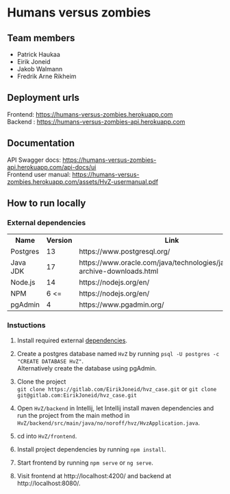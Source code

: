 # Humans versus zombies

## Team members
* Patrick Haukaa
* Eirik Joneid
* Jakob Walmann
* Fredrik Arne Rikheim

## Deployment urls
Frontend: https://humans-versus-zombies.herokuapp.com  
Backend : https://humans-versus-zombies-api.herokuapp.com

## Documentation
API Swagger docs: https://humans-versus-zombies-api.herokuapp.com/api-docs/ui  
Frontend user manual: https://humans-versus-zombies.herokuapp.com/assets/HvZ-usermanual.pdf

## How to run locally

### External dependencies
<table>
    <tr>
        <th>Name</th>
        <th>Version</th>
        <th>Link</th>
        <th>Required</th>
    </tr>
    <tr>
        <td>Postgres</td>
        <td>13</td>
        <td>https://www.postgresql.org/</td>
        <td>Yes</td>
    </tr>
    <tr>
        <td>Java JDK</td>
        <td>17</td>
        <td>https://www.oracle.com/java/technologies/javase/jdk17-archive-downloads.html</td>
        <td>Yes</td>
    </tr>
    <tr>
        <td>Node.js</td>
        <td>14</td>
        <td>https://nodejs.org/en/</td>
        <td>Yes</td>
    </tr>
    <tr>
        <td>NPM</td>
        <td>6 <=</td>
        <td>https://nodejs.org/en/</td>
        <td>Yes</td>
    </tr>
    <tr>
        <td>pgAdmin</td>
        <td>4</td>
        <td>https://www.pgadmin.org/</td>
        <td>No</td>
    </tr>
</table>

### Instuctions

1. Install required external [dependencies](#-external-dependencies).

2. Create a postgres database named `HvZ` by running ```psql -U postgres -c "CREATE DATABASE HvZ"```.  
Alternatively create the database using pgAdmin.

2. Clone the project  
``git clone https://gitlab.com/EirikJoneid/hvz_case.git`` or ``git clone git@gitlab.com:EirikJoneid/hvz_case.git``

3. Open `HvZ/backend` in Intellij, let Intellij install maven dependencies and run the project from the main method in `HvZ/backend/src/main/java/no/noroff/hvz/HvzApplication.java`.

4. cd into `HvZ/frontend`.

5. Install project dependencies by running ```npm install```.

6. Start frontend by running ```npm serve``` or ```ng serve```.

7. Visit frontend at http://localhost:4200/ and backend at http://localhost:8080/.
